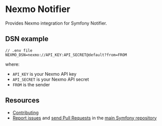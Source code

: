 Nexmo Notifier
==============

Provides Nexmo integration for Symfony Notifier.

DSN example
-----------

```
// .env file
NEXMO_DSN=nexmo://API_KEY:API_SECRET@default?from=FROM
```

where:
 - `API_KEY` is your Nexmo API key
 - `API_SECRET` is your Nexmo API secret
 - `FROM` is the sender

Resources
---------

  * [Contributing](https://symfony.com/doc/current/contributing/index.html)
  * [Report issues](https://github.com/symfony/symfony/issues) and
    [send Pull Requests](https://github.com/symfony/symfony/pulls)
    in the [main Symfony repository](https://github.com/symfony/symfony)
